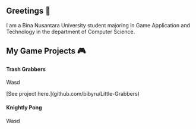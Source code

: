 ## Greetings 👋
I am a Bina Nusantara University student majoring in Game Application and Technology in the department of Computer Science.

## My Game Projects 🎮
#### Trash Grabbers
<p>
  Wasd
</p>
[See project here.](github.com/bibyru/Little-Grabbers)
<b></b>

#### Knightly Pong
<p>
  Wasd
</p>
<b></b>

<!--
**bibyru/bibyru** is a ✨ _special_ ✨ repository because its `README.md` (this file) appears on your GitHub profile.

Here are some ideas to get you started:

- 🔭 I’m currently working on ...
- 🌱 I’m currently learning ...
- 👯 I’m looking to collaborate on ...
- 🤔 I’m looking for help with ...
- 💬 Ask me about ...
- 📫 How to reach me: ...
- 😄 Pronouns: ...
- ⚡ Fun fact: ...
-->
